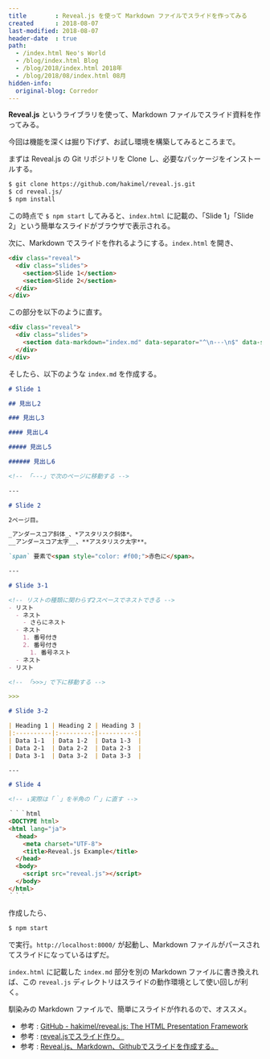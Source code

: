 ```yaml
---
title        : Reveal.js を使って Markdown ファイルでスライドを作ってみる
created      : 2018-08-07
last-modified: 2018-08-07
header-date  : true
path:
  - /index.html Neo's World
  - /blog/index.html Blog
  - /blog/2018/index.html 2018年
  - /blog/2018/08/index.html 08月
hidden-info:
  original-blog: Corredor
---
```


**Reveal.js** というライブラリを使って、Markdown ファイルでスライド資料を作ってみる。

今回は機能を深くは掘り下げず、お試し環境を構築してみるところまで。

まずは Reveal.js の Git リポジトリを Clone し、必要なパッケージをインストールする。

```bash
$ git clone https://github.com/hakimel/reveal.js.git
$ cd reveal.js/
$ npm install
```

この時点で `$ npm start` してみると、`index.html` に記載の、「Slide 1」「Slide 2」という簡単なスライドがブラウザで表示される。

次に、Markdown でスライドを作れるようにする。`index.html` を開き、

```html
<div class="reveal">
  <div class="slides">
    <section>Slide 1</section>
    <section>Slide 2</section>
  </div>
</div>
```

この部分を以下のように直す。

```html
<div class="reveal">
  <div class="slides">
    <section data-markdown="index.md" data-separator="^\n---\n$" data-separator-vertical="^\n>>>\n$"></section>
  </div>
</div>
```

そしたら、以下のような `index.md` を作成する。

```markdown
# Slide 1

## 見出し2

### 見出し3

#### 見出し4

##### 見出し5

###### 見出し6

<!-- 「---」で次のページに移動する -->

---

# Slide 2

2ページ目。

_アンダースコア斜体_、*アスタリスク斜体*。  
__アンダースコア太字__、**アスタリスク太字**。  

`span` 要素で<span style="color: #f00;">赤色に</span>。

---

# Slide 3-1

<!-- リストの種類に関わらず2スペースでネストできる -->
- リスト
  - ネスト
    - さらにネスト
  - ネスト
    1. 番号付き
    2. 番号付き
      1. 番号ネスト
  - ネスト
- リスト

<!-- 「>>>」で下に移動する -->

>>>

# Slide 3-2

| Heading 1 | Heading 2 | Heading 3 |
|:----------|:---------:|----------:|
| Data 1-1  | Data 1-2  | Data 1-3  |
| Data 2-1  | Data 2-2  | Data 2-3  |
| Data 3-1  | Data 3-2  | Data 3-3  |

---

# Slide 4

<!-- ↓実際は「｀」を半角の「`」に直す -->

｀｀｀html
<DOCTYPE html>
<html lang="ja">
  <head>
    <meta charset="UTF-8">
    <title>Reveal.js Example</title>
  </head>
  <body>
    <script src="reveal.js"></script>
  </body>
</html>
｀｀｀
```

作成したら、

```bash
$ npm start
```

で実行。`http://localhost:8000/` が起動し、Markdown ファイルがパースされてスライドになっているはずだ。

`index.html` に記載した `index.md` 部分を別の Markdown ファイルに書き換えれば、この `reveal.js` ディレクトリはスライドの動作環境として使い回しが利く。

馴染みの Markdown ファイルで、簡単にスライドが作れるので、オススメ。

- 参考 : [GitHub - hakimel/reveal.js: The HTML Presentation Framework](https://github.com/hakimel/reveal.js)
- 参考 : [reveal.jsでスライド作り。](https://qiita.com/t-kusakabe/items/725e7438892bba395062)
- 参考 : [Reveal.js、Markdown、Githubでスライドを作成する。](https://qiita.com/budougumi0617/items/19b19019bbe01f86e251)
